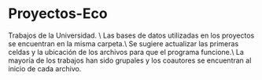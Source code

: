 # Proyectos-Eco
Trabajos de la Universidad. \\
Las bases de datos utilizadas en los proyectos se encuentran en la misma carpeta.\\
Se sugiere actualizar las primeras celdas y la ubicación de los archivos para que el programa funcione.\\
La mayoría de los trabajos han sido grupales y los coautores se encuentran al inicio de cada archivo.
